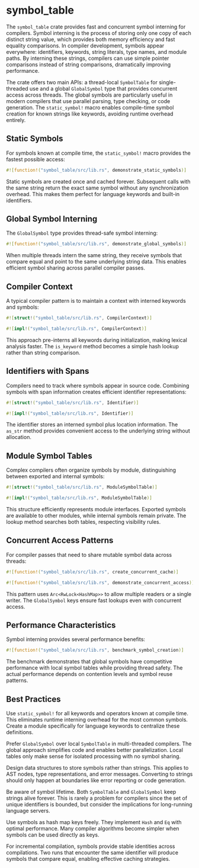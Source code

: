 # symbol_table

The `symbol_table` crate provides fast and concurrent symbol interning for compilers. Symbol interning is the process of storing only one copy of each distinct string value, which provides both memory efficiency and fast equality comparisons. In compiler development, symbols appear everywhere: identifiers, keywords, string literals, type names, and module paths. By interning these strings, compilers can use simple pointer comparisons instead of string comparisons, dramatically improving performance.

The crate offers two main APIs: a thread-local `SymbolTable` for single-threaded use and a global `GlobalSymbol` type that provides concurrent access across threads. The global symbols are particularly useful in modern compilers that use parallel parsing, type checking, or code generation. The `static_symbol!` macro enables compile-time symbol creation for known strings like keywords, avoiding runtime overhead entirely.

## Static Symbols

For symbols known at compile time, the `static_symbol!` macro provides the fastest possible access:

```rust
#![function!("symbol_table/src/lib.rs", demonstrate_static_symbols)]
```

Static symbols are created once and cached forever. Subsequent calls with the same string return the exact same symbol without any synchronization overhead. This makes them perfect for language keywords and built-in identifiers.

## Global Symbol Interning

The `GlobalSymbol` type provides thread-safe symbol interning:

```rust
#![function!("symbol_table/src/lib.rs", demonstrate_global_symbols)]
```

When multiple threads intern the same string, they receive symbols that compare equal and point to the same underlying string data. This enables efficient symbol sharing across parallel compiler passes.

## Compiler Context

A typical compiler pattern is to maintain a context with interned keywords and symbols:

```rust
#![struct!("symbol_table/src/lib.rs", CompilerContext)]
```

```rust
#![impl!("symbol_table/src/lib.rs", CompilerContext)]
```

This approach pre-interns all keywords during initialization, making lexical analysis faster. The `is_keyword` method becomes a simple hash lookup rather than string comparison.

## Identifiers with Spans

Compilers need to track where symbols appear in source code. Combining symbols with span information creates efficient identifier representations:

```rust
#![struct!("symbol_table/src/lib.rs", Identifier)]
```

```rust
#![impl!("symbol_table/src/lib.rs", Identifier)]
```

The identifier stores an interned symbol plus location information. The `as_str` method provides convenient access to the underlying string without allocation.

## Module Symbol Tables

Complex compilers often organize symbols by module, distinguishing between exported and internal symbols:

```rust
#![struct!("symbol_table/src/lib.rs", ModuleSymbolTable)]
```

```rust
#![impl!("symbol_table/src/lib.rs", ModuleSymbolTable)]
```

This structure efficiently represents module interfaces. Exported symbols are available to other modules, while internal symbols remain private. The lookup method searches both tables, respecting visibility rules.

## Concurrent Access Patterns

For compiler passes that need to share mutable symbol data across threads:

```rust
#![function!("symbol_table/src/lib.rs", create_concurrent_cache)]
```

```rust
#![function!("symbol_table/src/lib.rs", demonstrate_concurrent_access)]
```

This pattern uses `Arc<RwLock<HashMap>>` to allow multiple readers or a single writer. The `GlobalSymbol` keys ensure fast lookups even with concurrent access.

## Performance Characteristics

Symbol interning provides several performance benefits:

```rust
#![function!("symbol_table/src/lib.rs", benchmark_symbol_creation)]
```

The benchmark demonstrates that global symbols have competitive performance with local symbol tables while providing thread safety. The actual performance depends on contention levels and symbol reuse patterns.

## Best Practices

Use `static_symbol!` for all keywords and operators known at compile time. This eliminates runtime interning overhead for the most common symbols. Create a module specifically for language keywords to centralize these definitions.

Prefer `GlobalSymbol` over local `SymbolTable` in multi-threaded compilers. The global approach simplifies code and enables better parallelization. Local tables only make sense for isolated processing with no symbol sharing.

Design data structures to store symbols rather than strings. This applies to AST nodes, type representations, and error messages. Converting to strings should only happen at boundaries like error reporting or code generation.

Be aware of symbol lifetime. Both `SymbolTable` and `GlobalSymbol` keep strings alive forever. This is rarely a problem for compilers since the set of unique identifiers is bounded, but consider the implications for long-running language servers.

Use symbols as hash map keys freely. They implement `Hash` and `Eq` with optimal performance. Many compiler algorithms become simpler when symbols can be used directly as keys.

For incremental compilation, symbols provide stable identities across compilations. Two runs that encounter the same identifier will produce symbols that compare equal, enabling effective caching strategies.
